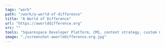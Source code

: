 ```yaml
---
tags: "work"
path: "/work/a-world-of-difference"
title: "A World of Difference"
url: "https://aworlddifference.org"
src: ""
tools: "Squarespace Developer Platform, CMS, content strategy, custom CSS, LESS, JSON, Git"
image: "./screenshot-aworlddifference.org.jpg"
---
```

